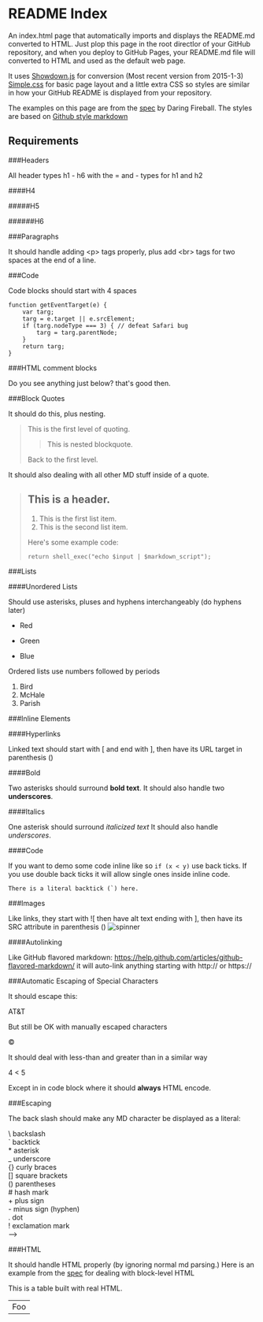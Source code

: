 README Index
============

An index.html page that automatically imports and displays the README.md converted to HTML. Just plop this page in the root directlor of your GitHub repository, and when you deploy to GitHub Pages, your README.md file will converted to HTML and used as the default web page.

It uses [Showdown.js](https://github.com/showdownjs/showdown) for conversion (Most recent version from 2015-1-3) [Simple.css](https://github.com/chrisbroski/simple-css) for basic page layout and a little extra CSS so styles are similar in how your GitHub README is displayed from your repository. 

The examples on this page are from the [spec](http://daringfireball.net/projects/markdown/syntax) by Daring Fireball. The styles are based on [Github style markdown](https://help.github.com/articles/github-flavored-markdown/)

Requirements
------------

###Headers

All header types h1 - h6 with the = and - types for h1 and h2

####H4

#####H5

######H6

###Paragraphs

It should handle adding &lt;p&gt; tags properly, plus add &lt;br&gt; tags for two spaces at the end of a line.

###Code

Code blocks should start with 4 spaces

    function getEventTarget(e) {
        var targ;
        targ = e.target || e.srcElement;
        if (targ.nodeType === 3) { // defeat Safari bug
            targ = targ.parentNode;
        }
        return targ;
    }

###HTML comment blocks

Do you see anything just below? that's good then.

<!--
This is some comments -->

###Block Quotes

It should do this, plus nesting.

> This is the first level of quoting.
> 
> > This is nested blockquote.
> 
> Back to the first level.

It should also dealing with all other MD stuff inside of a quote.

> ## This is a header.
> 
> 1.   This is the first list item.
> 2.   This is the second list item.
> 
> Here's some example code:
> 
>     return shell_exec("echo $input | $markdown_script");

###Lists

####Unordered Lists

Should use asterisks, pluses and hyphens interchangeably (do hyphens later)

*   Red
+   Green
-   Blue

Ordered lists use numbers followed by periods

1.  Bird
2.  McHale
333.  Parish

###Inline Elements

####Hyperlinks

Linked text should start with [ and end with ], then have its URL target in parenthesis ()

####Bold

Two asterisks should surround **bold text**. It should also handle two __underscores__.

####Italics

One asterisk should surround *italicized text* It should also handle _underscores_.

####Code

If you want to demo some code inline like so `if (x < y)` use back ticks. If you use double back ticks it will allow single ones inside inline code.

``There is a literal backtick (`) here.``

###Images

Like links, they start with !\[ then have alt text ending with ], then have its SRC attribute in parenthesis () ![spinner](/img/spinner.gif)

####Autolinking

Like GitHub flavored markdown: https://help.github.com/articles/github-flavored-markdown/ it will auto-link anything starting with http:// or https://

###Automatic Escaping of Special Characters

It should escape this:

AT&T

But still be OK with manually escaped characters

&copy;

It should deal with less-than and greater than in a similar way

4 < 5

Except in in code block where it should **always** HTML encode.

###Escaping

The back slash should make any MD character be displayed as a literal:

\\   backslash  
\`   backtick  
\*   asterisk  
\_   underscore  
\{\}  curly braces  
\[\]  square brackets  
\(\)  parentheses  
\#   hash mark  
\+   plus sign  
\-   minus sign (hyphen)  
\.   dot  
\!   exclamation mark  
-->

###HTML

It should handle HTML properly (by ignoring normal md parsing.) Here is an example from the [spec](http://daringfireball.net/projects/markdown/syntax) for dealing with block-level HTML

This is a table built with real HTML.

<table>
    <tr>
        <td>Foo</td>
    </tr>
</table>
